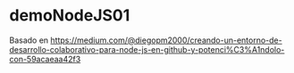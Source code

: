 # demoNodeJS01
Basado en https://medium.com/@diegopm2000/creando-un-entorno-de-desarrollo-colaborativo-para-node-js-en-github-y-potenci%C3%A1ndolo-con-59acaeaa42f3
